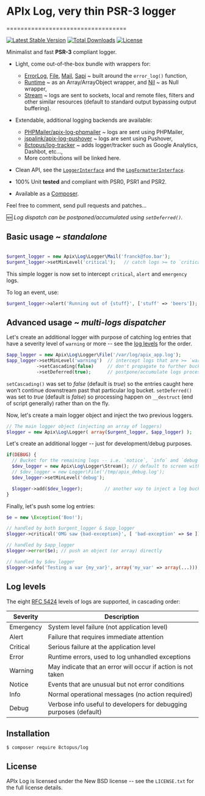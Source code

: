 # APIx Log, very thin PSR-3 logger
==================================

[![Latest Stable Version](https://poser.pugx.org/8ctopus/apix-log/version)](https://packagist.org/packages/8ctopus/log)
[![Total Downloads](https://poser.pugx.org/8ctopus/apix-log/downloads)](https://packagist.org/packages/8ctopus/log)
[![License](https://poser.pugx.org/8ctopus/apix-log/license.svg)](https://packagist.org/packages/8ctopus/log)

Minimalist and fast **PSR-3** compliant logger.

* Light, come out-of-the-box bundle with wrappers for:
   * [ErrorLog](src/Logger/ErrorLog.php), [File](src/Logger/File.php), [Mail](src/Logger/Mail.php), [Sapi](src/Logger/Sapi.php) ~ built around the `error_log()` function,
   * [Runtime](src/Logger/Runtime.php) ~ as an Array/ArrayObject wrapper, and [Nil](src/Logger/Nil.php) ~ as Null wrapper,
   * [Stream](src/Logger/Stream.php) ~ logs are sent to sockets, local and remote files, filters and other similar resources (default to standard output bypassing output buffering).

* Extendable, additional logging backends are available:
   * [PHPMailer/apix-log-phpmailer](https://github.com/PHPMailer/apix-log-phpmailer) ~ logs are sent using PHPMailer,
   * [jspalink/apix-log-pushover](https://github.com/jspalink/apix-log-pushover) ~ logs are sent using Pushover,
   * [8ctopus/log-tracker](https://github.com/8ctopus/log-tracker) ~ adds logger/tracker such as Google Analytics, Dashbot, etc...,
   * More contributions will be linked here.

* Clean API, see the [`LoggerInterface`](src/Logger/LoggerInterface.php) and the [`LogFormatterInterface`](src/LogFormatterInterface.php).
* 100% Unit **tested** and compliant with PSR0, PSR1 and PSR2.
* Available as a [Composer](https://packagist.org/packages/8ctopus/log).

Feel free to comment, send pull requests and patches...

:new: *Log dispatch can be postponed/accumulated using `setDeferred()`.*

Basic usage ~ *standalone*
-----------
```php

$urgent_logger = new Apix\Log\Logger\Mail('franck@foo.bar');
$urgent_logger->setMinLevel('critical');   // catch logs >= to `critical`
```

This simple logger is now set to intercept `critical`, `alert` and `emergency` logs.

To log an event, use:

```php
$urgent_logger->alert('Running out of {stuff}', ['stuff' => 'beers']);
```

Advanced usage ~ *multi-logs dispatcher*
--------------

Let's create an additional logger with purpose of catching log entries that have a severity level of `warning` or more -- see the [log levels](#log-levels) for the order.
```php
$app_logger = new Apix\Log\Logger\File('/var/log/apix_app.log');
$app_logger->setMinLevel('warning')  // intercept logs that are >= `warning`
           ->setCascading(false)     // don't propagate to further buckets
           ->setDeferred(true);      // postpone/accumulate logs processing
```
`setCascading()` was set to *false* (default is *true*) so the entries caught here won't continue downstream past that particular log bucket. `setDeferred()` was set to *true* (default is *false*) so processing happen on `__destruct` (end of script generally) rather than on the fly. 

Now, let's create a main logger object and inject the two previous loggers.

```php
// The main logger object (injecting an array of loggers)
$logger = new Apix\Log\Logger( array($urgent_logger, $app_logger) );
```
Let's create an additional logger -- just for development/debug purposes.

```php
if(DEBUG) {
  // Bucket for the remaining logs -- i.e. `notice`, `info` and `debug`
  $dev_logger = new Apix\Log\Logger\Stream(); // default to screen without output buffer
  // $dev_logger = new Logger\File('/tmp/apix_debug.log'); 
  $dev_logger->setMinLevel('debug');

  $logger->add($dev_logger);   		// another way to inject a log bucket
}
```

Finally, let's push some log entries:

```php
$e = new \Exception('Boo!');

// handled by both $urgent_logger & $app_logger
$logger->critical('OMG saw {bad-exception}', [ 'bad-exception' => $e ]);

// handled by $app_logger
$logger->error($e); // push an object (or array) directly

// handled by $dev_logger
$logger->info('Testing a var {my_var}', array('my_var' => array(...)));
```

Log levels
----------
The eight [RFC 5424][] levels of logs are supported, in cascading order:

 Severity  | Description
-----------|-----------------------------------------------------------------
 Emergency | System level failure (not application level)
 Alert     | Failure that requires immediate attention
 Critical  | Serious failure at the application level 
 Error     | Runtime errors, used to log unhandled exceptions
 Warning   | May indicate that an error will occur if action is not taken
 Notice    | Events that are unusual but not error conditions
 Info      | Normal operational messages (no action required)
 Debug     | Verbose info useful to developers for debugging purposes (default)

[PSR-3]: http://tools.ietf.org/html/rfc5424
[RFC 5424]: http://tools.ietf.org/html/rfc5424#section-6.2.1

Installation
------------------------

```
$ composer require 8ctopus/log
```

License
-------
APIx Log is licensed under the New BSD license -- see the `LICENSE.txt` for the full license details.
